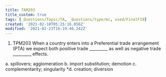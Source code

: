 ```yaml
---
title: TAM203
title_custom: true
tags: [_Questions/Topic/TA, _Questions/type/mc, used/FinalF19]
created: '2021-02-10T05:25:16.056Z'
modified: '2021-02-23T16:19:46.242Z'
---
```


1. TPM203 When a country enters into a Preferential trade arrangement (PTA) we expect both positive trade _________ as well as negative trade _________ effects.

a. spillovers;  agglomeration
b. import substitution; demotion
c. complementarity; singularity
*d. creation; diversion
